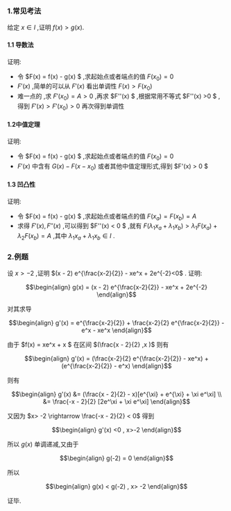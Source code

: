 ### 1.常见考法
给定 $x \in  I$ ,证明 $f(x) >g(x)$.
#### 1.1 导数法
证明:
* 令 $F(x) = f(x) - g(x) $ ,求起始点或者端点的值 $F(x_0) = 0$
* $F'(x)$ ,简单的可以从 $F'(x)$ 看出单调性 $F(x) > F(x_0)$
* 难一点的 ,求 $F'(x_0) = A >0$ ,再求 $F''(x) $ ,根据常用不等式 $F''(x) >0 $ ,得到 $F'(x) > F'(x_0) > 0$ 再次得到单调性 


#### 1.2中值定理
证明:
* 令 $F(x) = f(x) - g(x) $ ,求起始点或者端点的值 $F(x_0) = 0$
* $F'(x)$ 中含有 $G(x) - F(x - x_0)$ 或者其他中值定理形式,得到 $F'(x) > 0 $


#### 1.3 凹凸性
证明:
* 令 $F(x) = f(x) - g(x) $ ,求起始点或者端点的值 $F(x_a) =  F(x_b) = A$
* 求得 $F'(x) , F''(x)$ ,可以得到 $F''(x) < 0 $ ,就有 $F(\lambda_1 x_a + \lambda_1 x_b) > \lambda_1 F(x_a) + \lambda_2 F(x_b) = A$ ,其中 $\lambda_1 x_a + \lambda_1 x_b \in I$ .

### 2.例题
设 $x>-2$ ,证明 $(x - 2) e^{\frac{x-2}{2}} - xe^x + 2e^{-2}<0$ .
证明:

$$\begin{align}
    g(x) = (x - 2) e^{\frac{x-2}{2}} - xe^x + 2e^{-2}
\end{align}$$

对其求导

$$\begin{align}
    g'(x) = e^{\frac{x-2}{2}} + \frac{x-2}{2} e^{\frac{x-2}{2}} - e^x  - xe^x
\end{align}$$

由于 $f(x) = xe^x + x $ 在区间 $(\frac{x - 2}{2} ,x )$ 则有

$$\begin{align}
    g'(x) = (\frac{x-2}{2} e^{\frac{x-2}{2}} - xe^x) + (e^{\frac{x-2}{2}} - e^x)
\end{align}$$

则有

$$\begin{align}
    g'(x) &= (\frac{x - 2}{2} - x)[e^{\xi} + e^{\xi} + \xi e^\xi] \\
    &= \frac{-x - 2}{2} [2e^\xi + \xi e^\xi]
\end{align}$$

又因为 $x> -2 \rightarrow  \frac{-x - 2}{2} < 0$ 得到

$$\begin{align}
    g'(x) <0 , x>-2
\end{align}$$ 

所以 $g(x)$ 单调递减,又由于

$$\begin{align}
    g(-2) = 0
\end{align}$$

所以

$$\begin{align}
    g(x) < g(-2) , x> -2
\end{align}$$

证毕.